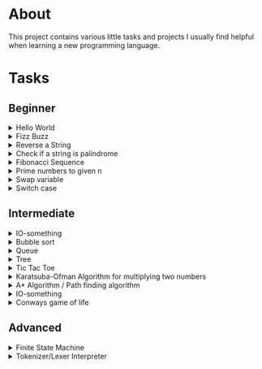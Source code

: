 # About

This project contains various little tasks and projects I usually find helpful when learning a new programming language.

# Tasks

## Beginner
<details>
    <summary>Hello World</summary>
    Display the string `"Hello World!"`.
</details>
<details>
    <summary> Fizz Buzz </summary>
    Write a function that takes a number `n` and displays every number up to this n.
    If the number is dividable by 3 display `Fizz` instead, if the number is dividable by `5` display `Buzz`.
    Example output for `n=10`

    ```
    1
    2
    Fizz
    3
    4
    Buzz
    Fizz
    7
    8
    Fizz
    Buzz
    ```

    
</details>
<details>
    <summary> Reverse a String </summary>
</details>
<details>
    <summary> Check if a string is palindrome </summary>
</details>
<details>
    <summary> Fibonacci Sequence </summary>
</details>
<details>
    <summary> Prime numbers to given n </summary>
</details>
<details>
    <summary> Swap variable </summary>
</details>
<details>
    <summary> Switch case </summary>
</details>


## Intermediate
<details>
    <summary>IO-something</summary>
</details>
<details>
    <summary>Bubble sort</summary>
</details>
<details>
    <summary>Queue</summary>
</details>
<details>
    <summary>Tree</summary>
</details>
<details>
    <summary>Tic Tac Toe</summary>
</details>
<details>
    <summary>Karatsuba-Ofman Algorithm for multiplying two numbers</summary>
</details>
<details>
    <summary>A* Algorithm / Path finding algorithm</summary>
</details>
<details>
    <summary>IO-something</summary>
</details>
<details>
    <summary>Conways game of life</summary>
</details>


## Advanced
<details>
    <summary>Finite State Machine</summary>
</details>
<details>
    <summary>Tokenizer/Lexer Interpreter</summary>
</details>